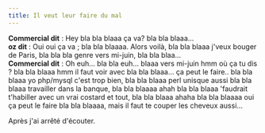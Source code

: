 ```yaml
---
title: Il veut leur faire du mal
---
```


**Commercial dit** : Hey bla bla blaaa ça va? bla bla blaaa...   
**oz dit** : Oui oui ça va ; bla bla blaaaa. Alors voilà, bla bla blaaa j'veux bouger de Paris, bla bla bla genre vers mi-juin, bla bla blaa...   
**Commercial dit** : Oh euh... bla bla euh... blaaa vers mi-juin hmm où ça tu dis ? bla bla blaaa hmm il faut voir avec bla bla blaaa... ça peut le faire.. bla bla blaaa yo php/mysql c'est trop bien, bla bla blaaa perl unisque aussi bla bla blaaa travailler dans la banque, bla bla blaaaa ahah bla bla blaaa 'faudrait t'habiller avec un vrai costard et tout, bla bla blaaa ahaha bla bla blaaaa oui ça peut le faire bla bla blaaaa, mais il faut te couper les cheveux aussi... 

Après j'ai arrêté d'écouter.

